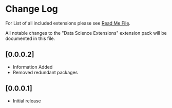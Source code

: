 # Change Log

For List of all included extensions please see [Read Me File](https://github.com/talk2sunil83/DataScienceExtensions/blob/master/README.md).

All notable changes to the "Data Science Extensions" extension pack will be documented in this file.

## [0.0.0.2]

- Information Added
- Removed redundant packages

## [0.0.0.1]

- Initial release

